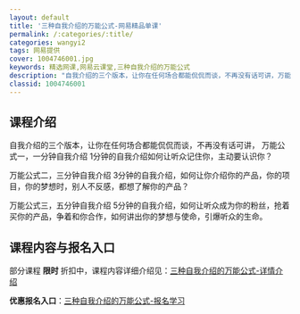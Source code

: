 ```yaml
---
layout: default
title: '三种自我介绍的万能公式-网易精品单课'
permalink: /:categories/:title/
categories: wangyi2
tags: 网易提供
cover: 1004746001.jpg
keywords: 精选网课,网易云课堂,三种自我介绍的万能公式
description: "自我介绍的三个版本，让你在任何场合都能侃侃而谈，不再没有话可讲，万能公式一，一分钟自我介绍1分钟的自我介绍如何让听众记住你，主动要认识你？万能公式二，三分钟自我介绍3分钟的自我介绍，如何让你"
classid: 1004746001
---
```


## 课程介绍

自我介绍的三个版本，让你在任何场合都能侃侃而谈，不再没有话可讲，
万能公式一，一分钟自我介绍
1分钟的自我介绍如何让听众记住你，主动要认识你？

万能公式二，三分钟自我介绍
3分钟的自我介绍，如何让你介绍你的产品，你的项目，你的梦想时，别人不反感，都想了解你的产品？

万能公式三，五分钟自我介绍
5分钟的自我介绍，如何让听众成为你的粉丝，抢着买你的产品，争着和你合作，如何讲出你的梦想与使命，引爆听众的生命。

## 课程内容与报名入口

部分课程 **限时** 折扣中，课程内容详细介绍见：[三种自我介绍的万能公式-详情介绍](https://study.163.com/course/introduction/1004746001.htm?share=1&shareId=1025206652&utm_campaign=share&utm_medium=iphoneShare&utm_source=&utm_u=1025206652)

**优惠报名入口**：[三种自我介绍的万能公式-报名学习](https://study.163.com/course/introduction/1004746001.htm?share=1&shareId=1025206652&utm_campaign=share&utm_medium=iphoneShare&utm_source=&utm_u=1025206652)

